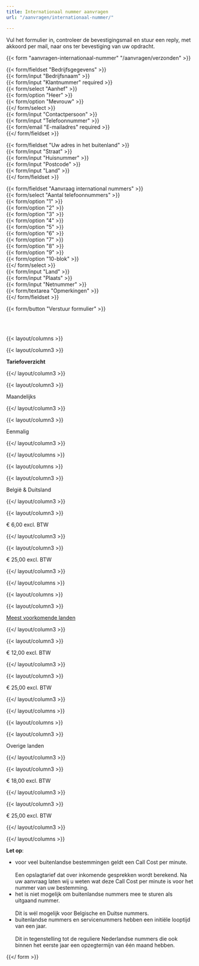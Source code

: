 ```yaml
---
title: Internationaal nummer aanvragen
url: "/aanvragen/internationaal-nummer/"

---
```

Vul het formulier in, controleer de bevestigingsmail en stuur een reply, met akkoord per mail, naar ons ter bevestiging van uw opdracht.

{{< form "aanvragen-internationaal-nummer" "/aanvragen/verzonden" >}}

{{< form/fieldset "Bedrijfsgegevens" >}}  
{{< form/input "Bedrijfsnaam" >}}  
{{< form/input "Klantnummer" required >}}  
{{< form/select "Aanhef" >}}  
{{< form/option "Heer" >}}  
{{< form/option "Mevrouw" >}}  
{{</ form/select >}}  
{{< form/input "Contactpersoon" >}}  
{{< form/input "Telefoonnummer" >}}  
{{< form/email "E-mailadres" required >}}  
{{</ form/fieldset >}}

{{< form/fieldset "Uw adres in het buitenland" >}}  
{{< form/input "Straat" >}}  
{{< form/input "Huisnummer" >}}  
{{< form/input "Postcode" >}}  
{{< form/input "Land" >}}  
{{</ form/fieldset >}}

{{< form/fieldset "Aanvraag international nummers" >}}  
{{< form/select "Aantal telefoonnummers" >}}  
{{< form/option "1" >}}  
{{< form/option "2" >}}  
{{< form/option "3" >}}  
{{< form/option "4" >}}  
{{< form/option "5" >}}  
{{< form/option "6" >}}  
{{< form/option "7" >}}  
{{< form/option "8" >}}  
{{< form/option "9" >}}  
{{< form/option "10-blok" >}}  
{{</ form/select >}}  
{{< form/input "Land" >}}  
{{< form/input "Plaats" >}}  
{{< form/input "Netnummer" >}}  
{{< form/textarea "Opmerkingen" >}}  
{{</ form/fieldset >}}

{{< form/button "Verstuur formulier" >}}

<br><br>

{{< layout/columns >}}

{{< layout/column3 >}}

**Tariefoverzicht**

{{</ layout/column3 >}}

{{< layout/column3 >}}

Maandelijks

{{</ layout/column3 >}}

{{< layout/column3 >}}

Eenmalig

{{</ layout/column3 >}}

{{</ layout/columns >}}

{{< layout/columns >}}

{{< layout/column3 >}}

België & Duitsland

{{</ layout/column3 >}}

{{< layout/column3 >}}

€ 6,00 excl. BTW

{{</ layout/column3 >}}

{{< layout/column3 >}}

€ 25,00 excl. BTW

{{</ layout/column3 >}}

{{</ layout/columns >}}

{{< layout/columns >}}

{{< layout/column3 >}}

<a href="https://callvoiptelefoniewebsite.netlify.com/telefonie/telefoonnummers/" target="_blank">Meest voorkomende landen</a>

{{</ layout/column3 >}}

{{< layout/column3 >}}

€ 12,00 excl. BTW

{{</ layout/column3 >}}

{{< layout/column3 >}}

€ 25,00 excl. BTW

{{</ layout/column3 >}}

{{</ layout/columns >}}

{{< layout/columns >}}

{{< layout/column3 >}}

Overige landen

{{</ layout/column3 >}}

{{< layout/column3 >}}

€ 18,00 excl. BTW

{{</ layout/column3 >}}

{{< layout/column3 >}}

€ 25,00 excl. BTW

{{</ layout/column3 >}}

{{</ layout/columns >}}<br>

**Let op**:<br>

* voor veel buitenlandse bestemmingen geldt een Call Cost per minute.<br>  
  Een opslagtarief dat over inkomende gesprekken wordt berekend. Na uw aanvraag laten wij u weten wat deze Call Cost per minute is voor het nummer van uw bestemming.<br>
* het is niet mogelijk om buitenlandse nummers mee te sturen als uitgaand nummer.<br>  
  Dit is wél mogelijk voor Belgische en Duitse nummers.<br>
* buitenlandse nummers en servicenummers hebben een initiële looptijd van een jaar.<br>  
  Dit in tegenstelling tot de reguliere Nederlandse nummers die ook binnen het eerste jaar een opzegtermijn van één maand hebben.<br>

{{</ form >}}